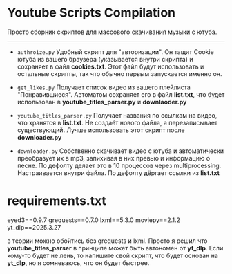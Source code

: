 # Youtube Scripts Compilation
Просто сборник скриптов для массового скачивания музыки с ютуба.

------------

- `authroize.py`
Удобный скрипт для "авторизации". Он тащит Cookie ютуба из вашего браузера (указывается внутри скрипта) и сохраняет в файл **cookies.txt**. Этот файл будут использовать и остальные скрипты, так что обычно первым запускается именно он.

- `get_likes.py`
Получает список видео из вашего плейлиста "Понравившиеся". Автоматом сохраняет его в файл **list.txt**, что будет использован в **youtube_titles_parser.py** и **downlaoder.py**

- `youtube_titles_parser.py`
Получает названия по ссылкам на видео, что хранятся в **list.txt**. Не создаёт нового файла, а перезаписывает существующий. Лучше использовать этот скрипт после **downloader.py**

- `downloader.py`
Собственно скачивает видео с ютуба и автоматически преобразует их в mp3, запихивая в них превью и информацию о песне. По дефолту делает это в 10 процессов через multiprocessing. Настраивается внутри файла. По дефолту дёргает ссылки из **list.txt**

# requirements.txt
eyed3==0.9.7
grequests==0.7.0
lxml==5.3.0
moviepy==2.1.2
yt_dlp==2025.3.27

в теории можно обойтись без grequests и lxml. Просто я решил что **youtube_titles_parser** в принципе может быть автономен от **yt_dlp**. Если кому-то будет не лень, то напишите свой скрипт, что будет основан на **yt_dlp**, но я сомневаюсь, что он будет быстрее. 
